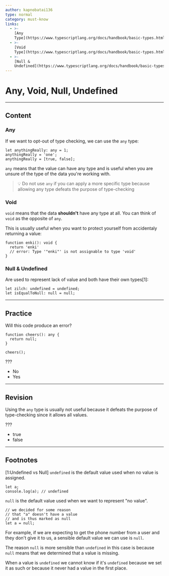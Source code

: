 ```yaml
---
author: kapnobatai136
type: normal
category: must-know
links:
  - >-
    [Any
    Type](https://www.typescriptlang.org/docs/handbook/basic-types.html#any){documentation}
  - >-
    [Void
    Type](https://www.typescriptlang.org/docs/handbook/basic-types.html#void){documentation}
  - >-
    [Null &
    Undefined](https://www.typescriptlang.org/docs/handbook/basic-types.html#null-and-undefined){documentation}
---
```


# Any, Void, Null, Undefined


---

## Content

### Any

If we want to opt-out of type checking, we can use the `any` type:

```plain-text
let anythingReally: any = 1;
anythingReally = 'one';
anythingReally = [true, false];
```

`any` means that the value can have any type and is useful when you are unsure of the type of the data you're working with.

> 💡 Do not use `any` if you can apply a more specific type because allowing any type defeats the purpose of type-checking

### Void

`void` means that the data **shouldn't** have any type at all. You can think of `void` as the opposite of `any`.

This is usually useful when you want to protect yourself from accidentaly returning a value:

```plain-text
function enki(): void {
  return 'enki'
  // error: Type '"enki"' is not assignable to type 'void'
}
```

### Null & Undefined

Are used to represent lack of value and both have their own types[1]:

```plain-text
let zilch: undefined = undefined;
let isEqualToNull: null = null;
```


---

## Practice

Will this code produce an error?

```plain-text
function cheers(): any {
  return null;
}

cheers();
```

???

- No
- Yes


---

## Revision

Using the `any` type is usually not useful because it defeats the purpose of type-checking since it allows all values.

???

- true
- false


---

## Footnotes

[1:Undefined vs Null]
`undefined` is the default value used when no value is assigned.

```plain-text
let a;
console.log(a); // undefined
```

`null` is the default value used when we want to represent "no value".

```plain-text
// we decided for some reason
// that "a" doesn't have a value
// and is thus marked as null
let a = null;
```

For example, if we are expecting to get the phone number from a user and they don't give it to us, a sensible default value we can use is `null`.

The reason `null` is more sensible than `undefined` in this case is because `null` means that we determined that a value is missing.

When a value is `undefined` we cannot know if it's `undefined` because we set it as such or because it never had a value in the first place.
 
